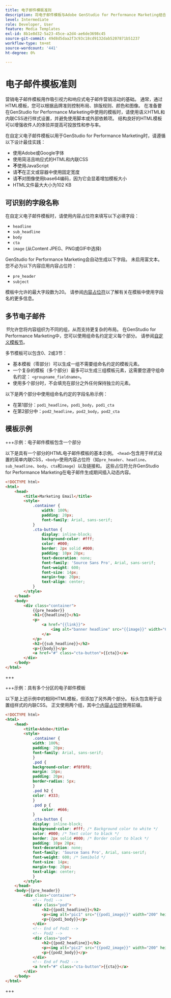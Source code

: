 ```yaml
---
title: 电子邮件模板准则
description: 将电子邮件模板与Adobe GenStudio for Performance Marketing结合使用时，请遵循最佳实践。
level: Intermediate
role: Developer, User
feature: Media Templates
exl-id: 8b1e8d32-5a23-45ce-a2d4-ae6de3698c45
source-git-commit: 49d8d5daa2f3c93c18cd9132dab5207871b51237
workflow-type: tm+mt
source-wordcount: '441'
ht-degree: 0%

---
```


# 电子邮件模板准则

营销电子邮件模板用作吸引视力和响应式电子邮件营销活动的基础。 通常，通过HTML模板，您可以根据品牌准则控制布局、排版规则、颜色和图像。 在准备要在GenStudio for Performance Marketing中使用的模板时，请使用语义HTML和内联CSS进行样式设置，并避免使用脚本或外部依赖项。 结构良好的HTML模板可以增强收件人的体验并提高可投放性和参与率。

在自定义电子邮件模板以用于GenStudio for Performance Marketing时，请遵循以下设计最佳实践：

- 使用Adobe或Google字体
- 使用简洁且响应式的HTML和内联CSS
- **不**&#x200B;使用JavaScript
- 请&#x200B;**不**&#x200B;在正文或容器中使用固定宽度
- 请&#x200B;**不**&#x200B;对图像使用base64编码，因为它会显着增加模板大小
- HTML文件最大大小为102 KB

## 可识别的字段名称

在自定义电子邮件模板时，请使用内容占位符来填写以下必填字段：

- `headline`
- `sub_headline`
- `body`
- `cta`
- `image` (从Content JPEG、PNG或GIF中选择)

GenStudio for Performance Marketing会自动生成以下字段。 未启用富文本。 您不必为以下内容应用内容占位符：

- `pre_header`
- `subject`

模板中允许的最大字段数为20。 请参阅[内容占位符](/help/user-guide/content/customize-template.md#content-placeholders)以了解有关在模板中使用字段名的更多信息。

## 多节电子邮件

_节_&#x200B;允许您将内容组织为不同的组，从而支持更复杂的布局。 在GenStudio for Performance Marketing中，您可以使用组命名约定定义每个部分。 请参阅[自定义模板节](/help/user-guide/content/customize-template.md#sections-or-groups)。

多节模板可以包含0、2或3节：

- 基本模板（零部分）可以生成一组不需要组命名约定的模板元素。
- 一个复杂的模板（多个部分）最多可以生成三组模板元素，这需要您遵守组命名约定： `<groupname_fieldname>`。
- 使用多个部分时，不会填充在部分之外任何保持独立的元素。

以下是两个部分中使用组命名约定的字段名称示例：

- 在第1部分：`pod1_headline`，`pod1_body`，`pod1_cta`
- 在第2部分中：`pod2_headline`，`pod2_body`，`pod2_cta`

## 模板示例

+++示例：电子邮件模板包含一个部分

以下是具有一个部分的HTML电子邮件模板的基本示例。 `<head>`包含用于样式设置的简单内联CSS，`<body>`使用内容占位符（如`pre_header`、`headline`、`sub_headline`、`body`、`cta`和`image`）以及链接和。 这些占位符允许GenStudio for Performance Marketing在电子邮件生成期间插入动态内容。

```html
<!DOCTYPE html>
<html>
    <head>
        <title>Marketing Email</title>
        <style>
            .container {
                width: 100%;
                padding: 20px;
                font-family: Arial, sans-serif;
            }
            .cta-button {
                display: inline-block;
                background-color: #fff;
                color: #000;
                border: 2px solid #000;
                padding: 10px 20px;
                text-decoration: none;
                font-family: 'Source Sans Pro', Arial, sans-serif;
                font-weight: 600;
                font-size: 14px;
                margin-top: 20px;
                text-align: center;
            }
        </style>
    </head>
    <body>
        <div class="container">
            {{pre_header}}
            <h1>{{headline}}</h1>
            <p>
                <a href="{{link}}">
                    <img alt="banner headline" src="{{image}}" width="600" height="600">
                </a>
            </p>
            <h2>{{sub_headline}}</h2>
            <p>{{body}}</p>
            <a href="#" class="cta-button">{{cta}}</a>
        </div>
    </body>
</html>
```

+++

+++示例：具有多个分区的电子邮件模板

以下是上述示例中的相同HTML模板，但添加了另外两个部分。 标头包含用于设置组样式的内联CSS。 正文使用两个组，其中[个内容占位符](#content-placeholders)使用前缀。

```html
<!DOCTYPE html>
<html>
    <head>
        <title>Adobe</title>
        <style>
            .container {
            width: 100%;
            padding: 20px;
            font-family: Arial, sans-serif;
            }
            .pod {
            background-color: #f8f8f8;
            margin: 10px;
            padding: 20px;
            border-radius: 5px;
            }
            .pod h2 {
            color: #333;
            }
            .pod p {
                color: #666;
            }
            .cta-button {
            display: inline-block;
            background-color: #fff; /* Background color to white */
            color: #000; /* Text color to black */
            border: 2px solid #000; /* Border color to black */
            padding: 10px 20px;
            text-decoration: none;            
            font-family: 'Source Sans Pro', Arial, sans-serif;
            font-weight: 600; /* Semibold */
            font-size: 14px;
            margin-top: 20px;
            text-align: center;
            }
        </style>
    </head>
    <body>{{pre_header}}
        <div class="container">
            <!-- Pod1 -->
            <div class="pod">
                <h2>{{pod1_headline}}</h2>
                <p><img alt="pic1" src="{{pod1_image}}" width="200" height="200" border="0"></p>
                <p>{{pod1_body}}</p>
            </div>
            <!-- End of Pod1 -->
            <!-- Pod2 -->
            <div class="pod">
                <h2>{{pod2_headline}}</h2>
                <p><img alt="pic2" src="{{pod2_image}}" width="200" height="200" border="0"></p>
                <p>{{pod2_body}}</p>
            </div>
            <!-- End of Pod2 -->
            <a href="#" class="cta-button">{{cta}}</a>
        </div>
    </body>
</html>
```

+++
